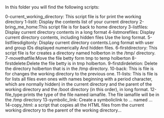 In this folder you will find the following scripts:

0-current_working_directory: This script file is for print the working directory
1-listit: Display the contents list of your current directory
2-bring_me_home:This script file is for back to home directory
3-listfiles: Display current directory contents in a long format
4-listmorefiles: Display current directory contents, including hidden files Use the long format.
5-listfilesdigitonly: Display current directory contents.Long format with user and group IDs displayed numerically And hidden files.
6-firstdirectory: This script file is for creates a directory named holberton in the /tmp/ directory.
7-movethatfile:Move the file betty form tmp to temp holberton
8-firstdelete:Delete the file betty is in tmp holberton.
9-firstdirdeletion: Delete the directory holberton that is in the /tmp directory.
10-back: This is file is for changes the working directory to the previous one.
11-lists: This is file is for lists all files even ones with names beginning with a period character, which are normally hidden) in the current directory and the parent of the working directory and the /boot directory (in this order), in long format.
12-file_type:prints the type of the file named iamafile. The file iamafile will be in the /tmp directory 
13-symbolic_link: Create a symboliclink to ... named ...
14-copy_html: a script that copies all the HTML files from the current working directory to the parent of the working directory...

